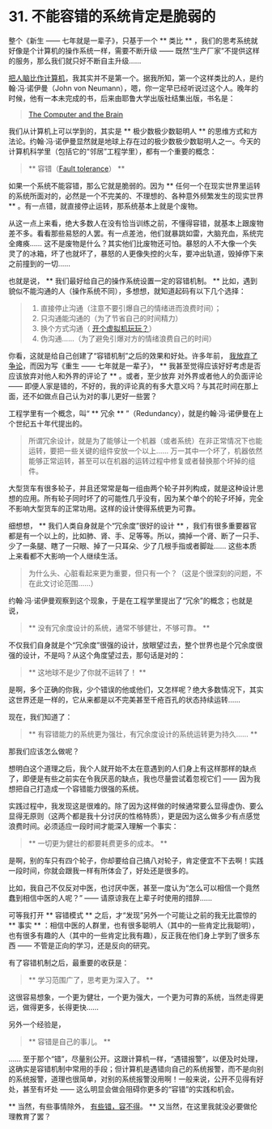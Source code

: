 # 31. 不能容错的系统肯定是脆弱的

整个《新生 —— 七年就是一辈子》，只基于一个  ** 类比 **  ，我们的思考系统就好像是个计算机的操作系统一样，需要不断升级 —— 既然“生产厂家”不提供这样的服务，那么我们就只好不断自主升级……

[把人脑比作计算机](A08.md)，我其实并不是第一个。据我所知，第一个这样类比的人，是约翰·冯·诺伊曼（John von Neumann），嗯，你一定早已经听说过这个人。晚年的时候，他有一本未完成的书，后来由耶鲁大学出版社结集出版，书名是：

> [The Computer and the Brain](http://amzn.to/1SnVmaS)

我们从计算机上可以学到的，其实是  ** 极少数极少数聪明人 **  的思维方式和方法论。约翰·冯·诺伊曼显然就是地球上存在过的极少数极少数聪明人之一。今天的计算机科学里（包括它的“邻居”工程学里），都有一个重要的概念：

>  ** 容错（[Fault tolerance](https://en.wikipedia.org/wiki/Fault_tolerance)） ** 

如果一个系统不能容错，那么它就是脆弱的。因为  ** 任何一个在现实世界里运转的系统所面对的，必然是一个不完美的、不理想的、各种意外频繁发生的现实世界 **  。有一点错，就直接停止运转，那系统基本上就是个废物。

从这一点上来看，绝大多数人在没有恰当训练之前，不懂得容错，就基本上跟废物差不多。看看那些易怒的人罢。有一点差池，他们就暴跳如雷，大脑充血，系统完全瘫痪…… 这不是废物是什么？其实他们比废物还可怕。暴怒的人不大像一个失灵了的冰箱，坏了也就坏了，暴怒的人更像失控的火车，要冲出轨道，毁掉停下来之前撞到的一切……

也就是说，  ** 我们最好给自己的操作系统设置一定的容错机制。 **  比如，遇到貌似不能沟通的人（操作系统不同），多想想，就知道起码有以下几个选择：

> 1. 直接停止沟通（注意不要引爆自己的情绪进而浪费时间）；
> 2. 只沟通能沟通的（为了节省自己的时间精力）
> 3. 换个方式沟通（ [开个虚拟机玩玩？](A12.md)）
> 4. 伪沟通……（为了避免引爆对方的情绪浪费自己的时间）

你看，这就是给自己创建了“容错机制”之后的效果和好处。许多年前， [我放弃了争论](A11.md)，而因为写《重生 —— 七年就是一辈子》，  ** 我甚至觉得应该好好考虑是否应该放弃对他人和外界的评论了 **  。或者，至少放弃 对外界或者他人的负面评论 —— 即便人家是错的，不好的，我的评论真的有多大意义吗？与其花时间在那上面，还不如做点自己认为对的事儿更好一些罢？

工程学里有一个概念，叫“  ** 冗余 **  ”（Redundancy），就是约翰·冯·诺伊曼在上个世纪五十年代提出的。

> 所谓冗余设计，就是为了能够让一个机器（或者系统）在非正常情况下也能运转，要把一些关键的组件安放一个以上…… 万一其中一个坏了，机器依然能够正常运转，甚至可以在机器的运转过程中修复或者替换那个坏掉的组件。

大型货车有很多轮子，并且还常常是每一组由两个轮子并列构成，就是这种设计思想的应用。所有轮子同时坏了的可能性几乎没有，因为某个单个的轮子坏掉，完全不影响大型货车的正常功用。这样的设计使得系统更为可靠。

细想想，  ** 我们人类自身就是个“冗余度”很好的设计 **  ，我们有很多重要器官都是有一个以上的，比如肺、肾、手、足等等。所以，摘掉一个肾、断了一只手、少了一条腿、瞎了一只眼、掉了一只耳朵、少了几根手指或者脚趾…… 这些本质上来看都不大影响一个人继续生活。

> 为什么头、心脏看起来更为重要，但只有一个？（这是个很深刻的问题，不在此文讨论范围……）

约翰·冯·诺伊曼观察到这个现象，于是在工程学里提出了“冗余”的概念；也就是说，

>  ** 没有冗余度设计的系统，通常不够健壮，不够可靠。 ** 

不仅我们自身就是个“冗余度”很强的设计，放眼望过去，整个世界也是个冗余度很强的设计，不是吗？从这个角度望过去，那句话是对的：

>  ** 这地球不是少了你就不运转了！ ** 

是啊，多个正确的你我，少个错误的他或他们，又怎样呢？绝大多数情况下，其实这世界还是一样的，它从来都是以不完美甚至千疮百孔的状态持续运转……

现在，我们知道了：

>  ** 有容错能力的系统更为强壮，有冗余度设计的系统运转更为持久…… ** 

那我们应该怎么做呢？

想明白这个道理之后，我个人就开始不太在意遇到的人们身上有这样那样的缺点了，即便是有些之前实在令我厌恶的缺点，我也尽量尝试着忽视它们 —— 因为我想把自己打造成一个容错能力很强的系统。

实践过程中，我发现这是很难的。除了因为这样做的时候通常要么显得虚伪、要么显得无原则（这两个都是我十分讨厌的性格特质），更是因为这么做多少有点感觉浪费时间。必须适应一段时间才能深入理解一个事实：

>  ** 一切更为健壮的都要耗费更多的成本。 ** 

是啊，别的车只有四个轮子，你却要给自己搞八对轮子，肯定便宜不下去啊！实践一段时间，你就会跟我一样有所体会了，好处还是很多的。

比如，我自己不仅反对中医，也讨厌中医，甚至一度认为“怎么可以相信一个竟然蠢到相信中医的人呢？” —— 请原谅我在上辈子时使用的措辞……

可等我打开  ** 容错模式 **  之后，才“发现”另外一个可能让之前的我无比震惊的  ** 事实 **  ：相信中医的人群里，也有很多聪明人（其中的一些肯定比我聪明），也有很多有趣的人（其中的一些肯定比我有趣），反正我在他们身上学到了很多东西 —— 不管是正向的学习，还是反向的研究。

有了容错机制之后，最重要的收获是：

>  ** 学习范围广了，思考更为深入了。 ** 

这很容易想象，一个更为健壮，一个更为强大，一个更为可靠的系统，当然走得更远，做得更多，长得更快……

另外一个经验是，

>  ** 容错是自己的事儿。 ** 

…… 至于那个“错”，尽量别公开。这跟计算机一样，“遇错报警”，以便及时处理，这确实是容错机制中常用的手段；但计算机是遇错向自己的系统报警，而不是向别的系统报警，道理也很简单，对别的系统报警没用啊！一般来说，公开不见得有好处，甚至有坏处 —— 这么明显会做会阻碍你更多的“容错”的实践和机会。

 ** 当然，有些事情除外， [有些错，容不得](A17.md)。 ** 又当然，在这里我就没必要做伦理教育了罢？
